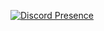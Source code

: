 [![Discord Presence](https://lanyard.cnrad.dev/api/523889808372662272)](https://discord.com/users/523889808372662272)